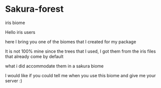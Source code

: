 # Sakura-forest
iris biome 


Hello iris users

here I bring you one of the biomes that I created for my package

It is not 100% mine since the trees that I used, I got them from the iris files that already come by default

what i did accommodate them in a sakura biome



I would like if you could tell me when you use this biome and give me your server :)
